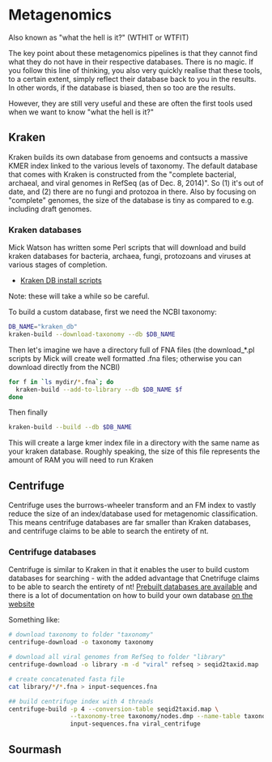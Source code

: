 # Metagenomics

Also known as "what the hell is it?" (WTHIT or WTFIT)

The key point about these metagenomics pipelines is that they cannot find what they do not have in their respective databases.  There is no magic.  If you follow this line of thinking, you also very quickly realise that these tools, to a certain extent, simply reflect their database back to you in the results.  In other words, if the database is biased, then so too are the results.

However, they are still very useful and these are often the first tools used when we want to know "what the hell is it?"

## Kraken

Kraken builds its own database from genoems and contsucts a massive KMER index linked to the various levels of taxonomy.  The default database that comes with Kraken is constructed from the "complete bacterial, archaeal, and viral genomes in RefSeq (as of Dec. 8, 2014)".  So (1) it's out of date, and (2) there are no fungi and protozoa in there.  Also by focusing on "complete" genomes, the size of the database is tiny as compared to e.g. including draft genomes.

### Kraken databases

Mick Watson has written some Perl scripts that will download and build kraken databases for bacteria, archaea, fungi, protozoans and viruses at various stages of completion.  

* [Kraken DB install scripts](https://github.com/mw55309/Kraken_db_install_scripts)

Note: these will take a while so be careful.

To build a custom database, first we need the NCBI taxonomy:

```sh
DB_NAME="kraken_db"
kraken-build --download-taxonomy --db $DB_NAME
```

Then let's imagine we have a directory full of FNA files (the download_*.pl scripts by Mick will create well formatted .fna files; otherwise you can download directly from the NCBI)

```sh
for f in `ls mydir/*.fna`; do
  kraken-build --add-to-library --db $DB_NAME $f
done
```

Then finally

```sh
kraken-build --build --db $DB_NAME
```

This will create a large kmer index file in a directory with the same name as your kraken database.  Roughly speaking, the size of this file represents the amount of RAM you will need to run Kraken

## Centrifuge

Centrifuge uses the burrows-wheeler transform and an FM index to vastly reduce the size of an index/database used for metagenomic classification.  This means centrifuge databases are far smaller than Kraken databases, and centrifuge claims to be able to search the entirety of nt.

### Centrifuge databases

Centrifuge is similar to Kraken in that it enables the user to build custom databases for searching - with the added advantage that Cnetrifuge claims to be able to search the entirety of nt!  [Prebuilt databases are available](https://ccb.jhu.edu/software/centrifuge/) and there is a lot of documentation on how to build your own database [on the website](https://ccb.jhu.edu/software/centrifuge/manual.shtml#database-download-and-index-building)

Something like:

```sh
# download taxonomy to folder "taxonomy"
centrifuge-download -o taxonomy taxonomy

# download all viral genomes from RefSeq to folder "library"
centrifuge-download -o library -m -d "viral" refseq > seqid2taxid.map

# create concatenated fasta file
cat library/*/*.fna > input-sequences.fna

## build centrifuge index with 4 threads
centrifuge-build -p 4 --conversion-table seqid2taxid.map \
                 --taxonomy-tree taxonomy/nodes.dmp --name-table taxonomy/names.dmp \
                 input-sequences.fna viral_centrifuge
```

## Sourmash
